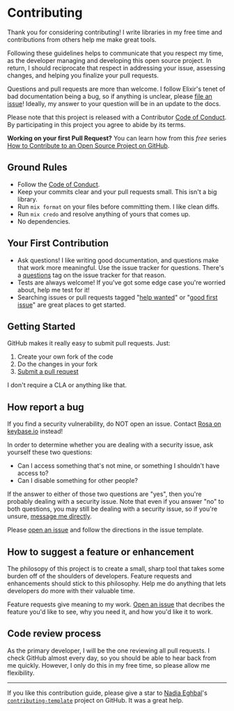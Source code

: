 <!--
SPDX-FileCopyrightText: 2021 Rosa Richter

SPDX-License-Identifier: MIT
-->

# Contributing

Thank you for considering contributing!
I write libraries in my free time and contributions from others help me make great tools.

Following these guidelines helps to communicate that you respect my time,
as the developer managing and developing this open source project.
In return, I should reciprocate that respect in addressing your issue,
assessing changes, and helping you finalize your pull requests.

Questions and pull requests are more than welcome.
I follow Elixir's tenet of bad documentation being a bug,
so if anything is unclear, please [file an issue](https://github.com/Cantido/int_set/issues/new)!
Ideally, my answer to your question will be in an update to the docs.

Please note that this project is released with a Contributor [Code of Conduct]. By participating in this project you agree to abide by its terms.

**Working on your first Pull Request?** You can learn how from this *free* series [How to Contribute to an Open Source Project on GitHub](https://egghead.io/series/how-to-contribute-to-an-open-source-project-on-github).

## Ground Rules

- Follow the [Code of Conduct].
- Keep your commits clear and your pull requests small.
  This isn't a big library.
- Run `mix format` on your files before committing them.
  I like clean diffs.
- Run `mix credo` and resolve anything of yours that comes up.
- No dependencies.

## Your First Contribution

- Ask questions!
I like writing good documentation, and questions make that work more meaningful.
Use the issue tracker for questions.
There's a [questions] tag on the issue tracker for that reason.
- Tests are always welcome!
  If you've got some edge case you're worried about, help me test for it!
- Searching issues or pull requests tagged "[help wanted]" or "[good first issue]" are great places to get started.

## Getting Started

GitHub makes it really easy to submit pull requests. Just:

1. Create your own fork of the code
2. Do the changes in your fork
3. [Submit a pull request](https://github.com/Cantido/int_set/compare)

I don't require a CLA or anything like that.

## How report a bug

If you find a security vulnerability, do NOT open an issue.
Contact [Rosa on keybase.io](https://keybase.io/cantido) instead!

In order to determine whether you are dealing with a security issue, ask yourself these two questions:

- Can I access something that's not mine, or something I shouldn't have access to?
- Can I disable something for other people?

If the answer to either of those two questions are "yes",
then you're probably dealing with a security issue.
Note that even if you answer "no" to both questions,
you may still be dealing with a security issue, so if you're unsure,
[message me directly](https://keybase.io/cantido).

Please [open an issue](https://github.com/Cantido/int_set/issues/new) and
follow the directions in the issue template.

## How to suggest a feature or enhancement

The philosopy of this project is to create a small, sharp tool that
takes some burden off of the shoulders of developers.
Feature requests and enhancements should stick to this philosophy.
Help me do anything that lets developers do more with their valuable time.

Feature requests give meaning to my work.
[Open an issue](https://github.com/Cantido/int_set/issues/new) that decribes the feature you'd like to see,
why you need it, and how you'd like it to work.

## Code review process

As the primary developer, I will be the one reviewing all pull requests.
I check GitHub almost every day, so you should be able to hear back from me quickly.
However, I only do this in my free time, so please allow me flexibility.

---
If you like this contribution guide, please give a star to [Nadia Eghbal]'s [`contributing-template`] project on GitHub.
It was a great help.

[Nadia Eghbal]: https://github.com/nayafia
[`contributing-template`]: https://github.com/nayafia/contributing-template
[help wanted]: https://github.com/Cantido/int_set/labels/help%20wanted
[good first issue]: https://github.com/Cantido/int_set/labels/good%20first%20issue
[questions]: https://github.com/Cantido/int_set/labels/question
[Code of Conduct]: code_of_conduct.md

